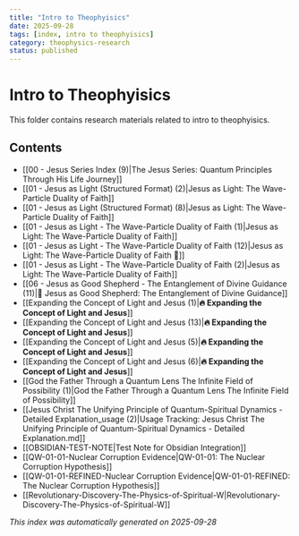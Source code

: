 ```yaml
---
title: "Intro to Theophyisics"
date: 2025-09-28
tags: [index, intro to theophyisics]
category: theophysics-research
status: published
---
```


# Intro to Theophyisics

This folder contains research materials related to intro to theophyisics.

## Contents

- [[00 - Jesus Series Index (9)|The Jesus Series: Quantum Principles Through His Life Journey]]
- [[01 - Jesus as Light (Structured Format) (2)|Jesus as Light: The Wave-Particle Duality of Faith]]
- [[01 - Jesus as Light (Structured Format) (8)|Jesus as Light: The Wave-Particle Duality of Faith]]
- [[01 - Jesus as Light - The Wave-Particle Duality of Faith (1)|Jesus as Light: The Wave-Particle Duality of Faith]]
- [[01 - Jesus as Light - The Wave-Particle Duality of Faith (12)|Jesus as Light: The Wave-Particle Duality of Faith 🌟]]
- [[01 - Jesus as Light - The Wave-Particle Duality of Faith (2)|Jesus as Light: The Wave-Particle Duality of Faith]]
- [[06 - Jesus as Good Shepherd - The Entanglement of Divine Guidance (11)|🐑 Jesus as Good Shepherd: The Entanglement of Divine Guidance]]
- [[Expanding the Concept of Light and Jesus (1)|**🔥 Expanding the Concept of Light and Jesus**]]
- [[Expanding the Concept of Light and Jesus (13)|**🔥 Expanding the Concept of Light and Jesus**]]
- [[Expanding the Concept of Light and Jesus (5)|**🔥 Expanding the Concept of Light and Jesus**]]
- [[Expanding the Concept of Light and Jesus (6)|**🔥 Expanding the Concept of Light and Jesus**]]
- [[God the Father Through a Quantum Lens The Infinite Field of Possibility (1)|God the Father Through a Quantum Lens The Infinite Field of Possibility]]
- [[Jesus Christ The Unifying Principle of Quantum-Spiritual Dynamics - Detailed Explanation_usage (2)|Usage Tracking: Jesus Christ The Unifying Principle of Quantum-Spiritual Dynamics - Detailed Explanation.md]]
- [[OBSIDIAN-TEST-NOTE|Test Note for Obsidian Integration]]
- [[QW-01-01-Nuclear Corruption Evidence|QW-01-01: The Nuclear Corruption Hypothesis]]
- [[QW-01-01-REFINED-Nuclear Corruption Evidence|QW-01-01-REFINED: The Nuclear Corruption Hypothesis]]
- [[Revolutionary-Discovery-The-Physics-of-Spiritual-W|Revolutionary-Discovery-The-Physics-of-Spiritual-W]]

*This index was automatically generated on 2025-09-28*